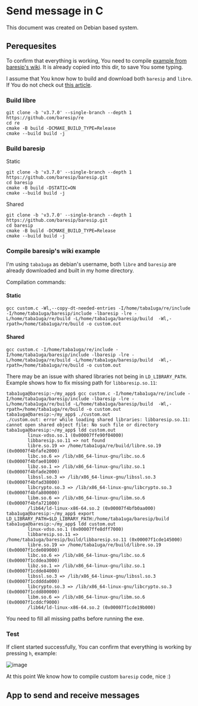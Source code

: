 # Send message in C

This document was created on Debian based system.

## Perequesites

To confirm that everything is working, You need to compile [example from baresip's wiki](https://github.com/baresip/baresip/wiki/Using-baresip-as-a-library). It is already copied into this dir, to save You some typing. 

I assume that You know how to build and download both `baresip` and `libre`. If You do not check out [this article](https://github.com/KubaTaba1uga/python_baresip_bindings/blob/research_send_baresip_message_C/contributors/build_baresip_and_confirm_it_is_working/README.md). 

### Build libre
```
git clone -b 'v3.7.0' --single-branch --depth 1 https://github.com/baresip/re
cd re
cmake -B build -DCMAKE_BUILD_TYPE=Release
cmake --build build -j
```

### Build baresip
Static
```
git clone -b 'v3.7.0' --single-branch --depth 1 https://github.com/baresip/baresip.git
cd baresip
cmake -B build -DSTATIC=ON
cmake --build build -j
```
Shared
```
git clone -b 'v3.7.0' --single-branch --depth 1 https://github.com/baresip/baresip.git
cd baresip
cmake -B build -DCMAKE_BUILD_TYPE=Release 
cmake --build build -j
```

### Compile baresip's wiki example
I'm using `taba1uga` as debian's username, both `libre` and `baresip` are already downloaded and built in my home directory.

Compilation commands:

#### Static
```
gcc custom.c -Wl,--copy-dt-needed-entries -I/home/taba1uga/re/include -I/home/taba1uga/baresip/include -lbaresip -lre -L/home/taba1uga/re/build -L/home/taba1uga/baresip/build  -Wl,-rpath=/home/taba1uga/re/build -o custom.out
```

#### Shared
```
gcc custom.c -I/home/taba1uga/re/include -I/home/taba1uga/baresip/include -lbaresip -lre -L/home/taba1uga/re/build -L/home/taba1uga/baresip/build  -Wl,-rpath=/home/taba1uga/re/build -o custom.out
```

There may be an issue with shared libraries not being in `LD_LIBRARY_PATH`. Example shows how to fix missing path for `libbaresip.so.11`:
```
taba1uga@baresip:~/my_app$ gcc custom.c -I/home/taba1uga/re/include -I/home/taba1uga/baresip/include -lbaresip -lre -L/home/taba1uga/re/build -L/home/taba1uga/baresip/build  -Wl,-rpath=/home/taba1uga/re/build -o custom.out
taba1uga@baresip:~/my_app$ ./custom.out
./custom.out: error while loading shared libraries: libbaresip.so.11: cannot open shared object file: No such file or directory
taba1uga@baresip:~/my_app$ ldd custom.out
        linux-vdso.so.1 (0x00007ffe90f04000)
        libbaresip.so.11 => not found
        libre.so.19 => /home/taba1uga/re/build/libre.so.19 (0x00007f4bfafe2000)
        libc.so.6 => /lib/x86_64-linux-gnu/libc.so.6 (0x00007f4bfae01000)
        libz.so.1 => /lib/x86_64-linux-gnu/libz.so.1 (0x00007f4bfade2000)
        libssl.so.3 => /lib/x86_64-linux-gnu/libssl.so.3 (0x00007f4bfad38000)
        libcrypto.so.3 => /lib/x86_64-linux-gnu/libcrypto.so.3 (0x00007f4bfa800000)
        libm.so.6 => /lib/x86_64-linux-gnu/libm.so.6 (0x00007f4bfa721000)
        /lib64/ld-linux-x86-64.so.2 (0x00007f4bfb0aa000)
taba1uga@baresip:~/my_app$ export LD_LIBRARY_PATH=$LD_LIBRARY_PATH:/home/taba1uga/baresip/build
taba1uga@baresip:~/my_app$ ldd custom.out
        linux-vdso.so.1 (0x00007ffe8dff7000)
        libbaresip.so.11 => /home/taba1uga/baresip/build/libbaresip.so.11 (0x00007f1cde145000)
        libre.so.19 => /home/taba1uga/re/build/libre.so.19 (0x00007f1cde089000)
        libc.so.6 => /lib/x86_64-linux-gnu/libc.so.6 (0x00007f1cddea3000)
        libz.so.1 => /lib/x86_64-linux-gnu/libz.so.1 (0x00007f1cdde84000)
        libssl.so.3 => /lib/x86_64-linux-gnu/libssl.so.3 (0x00007f1cdddda000)
        libcrypto.so.3 => /lib/x86_64-linux-gnu/libcrypto.so.3 (0x00007f1cdd800000)
        libm.so.6 => /lib/x86_64-linux-gnu/libm.so.6 (0x00007f1cddcf9000)
        /lib64/ld-linux-x86-64.so.2 (0x00007f1cde19b000)
```
You need to fill all missing paths before running the exe.

### Test 

If client started successfully, You can confirm that everything is working by pressing `h`, example:

![image](https://github.com/KubaTaba1uga/python_baresip_bindings/assets/73971628/21b87a5a-e2b6-44d6-b4d6-c9c2dd8fe448)

At this point We know how to compile custom `baresip` code, nice :)

## App to send and receive messages
